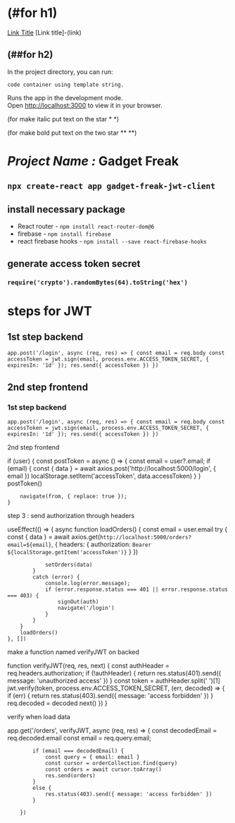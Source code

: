 # (#for h1)

[Link Title](link) [Link title]-(link)

## (##for h2)

In the project directory, you can run:

`code container using template string.`

Runs the app in the development mode.\
Open [http://localhost:3000](http://localhost:3000) to view it in your browser.

(for make italic put text on the star \* \*)

(for make bold put text on the two star \*\* \*\*)

# _Project Name :_ **Gadget Freak**

## `npx create-react app gadget-freak-jwt-client`

## install necessary package

- React router - `npm install react-router-dom@6`
- firebase - `npm install firebase`
- react firebase hooks - `npm install --save react-firebase-hooks`

## generate access token secret

### `require('crypto').randomBytes(64).toString('hex')`

# steps for JWT

## 1st step backend

`app.post('/login', async (req, res) => { const email = req.body const accessToken = jwt.sign(email, process.env.ACCESS_TOKEN_SECRET, { expiresIn: '1d' }); res.send({ accessToken }) })`

## 2nd step frontend

### 1st step backend

`app.post('/login', async (req, res) => { const email = req.body const accessToken = jwt.sign(email, process.env.ACCESS_TOKEN_SECRET, { expiresIn: '1d' }); res.send({ accessToken }) })`

2nd step frontend

if (user) {
const postToken = async () => {
const email = user?.email;
if (email) {
const { data } = await axios.post('http://localhost:5000/login', { email })
localStorage.setItem('accessToken', data.accessToken)
}
}
postToken()

        navigate(from, { replace: true });
    }

step 3 : send authorization through headers

useEffect(() => {
async function loadOrders() {
const email = user.email
try {
const { data } = await axios.get(`http://localhost:5000/orders?email=${email}`, {
headers: {
authorization: `Bearer ${localStorage.getItem('accessToken')}`
}
})

                setOrders(data)
            }
            catch (error) {
                console.log(error.message);
                if (error.response.status === 401 || error.response.status === 403) {
                    signOut(auth)
                    navigate('/login')
                }
            }
        }
        loadOrders()
    }, [])

make a function named verifyJWT on backed

function verifyJWT(req, res, next) {
const authHeader = req.headers.authorization;
if (!authHeader) {
return res.status(401).send({ message: 'unauthorized access' })
}
const token = authHeader.split(' ')[1]
jwt.verify(token, process.env.ACCESS_TOKEN_SECRET, (err, decoded) => {
if (err) {
return res.status(403).send({ message: 'access forbidden' })
}
req.decoded = decoded
next()
})
}

verify when load data

app.get('/orders', verifyJWT, async (req, res) => {
const decodedEmail = req.decoded.email
const email = req.query.email;

            if (email === decodedEmail) {
                const query = { email: email }
                const cursor = orderCollection.find(query)
                const orders = await cursor.toArray()
                res.send(orders)
            }
            else {
                res.status(403).send({ message: 'access forbidden' })
            }

        })

